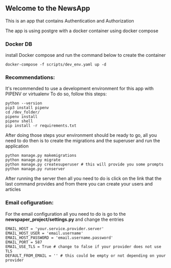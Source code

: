 ## Welcome to the NewsApp

This is an app that contains Authentication and Authorization

The app is using postgre with a docker container using docker compose

### Docker DB
install Docker compose and run the command below to create the container

    docker-compose -f scripts/dev_env.yaml up -d 
  
### Recommendations:
It's recommended to use a development environment for this app with PIPENV or virtualenv
To do so, follow this steps:

    python --version
    pip3 install pipenv
    cd /dev_folder/
    pipenv install
    pipenv shell
    pip install -r requirements.txt

After doing those steps your environment should be ready to go, all you need to do then is to create the migrations and the superuser and run the application

    python manage.py makemigrations
    python manage.py migrate
    python manage.py createsuperuser # this will provide you some prompts
    python manage.py runserver

After running the server then all you need to do is click on the link that the last command provides and from there you can create your users and articles

### Email cofiguration:
For the email configuration all you need to do is go to the 
<strong>
newspaper_project/settings.py
</strong> 
and change the entries

    EMAIL_HOST = 'your.service.provider.server'
    EMAIL_HOST_USER = 'email.username'
    EMAIL_HOST_PASSWORD = 'email.username.password'
    EMAIL_PORT = 587
    EMAIL_USE_TLS = True # change to false if your provider does not use TLS
    DEFAULT_FROM_EMAIL = '' # this could be empty or not depending on your provider

